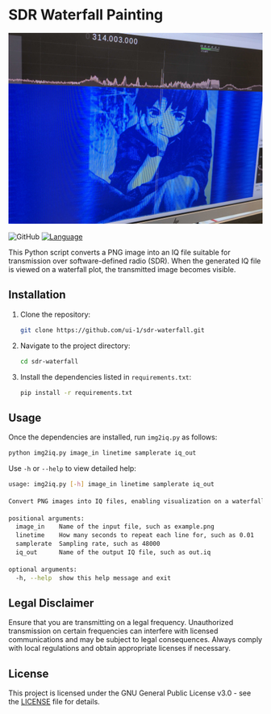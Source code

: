 # SDR Waterfall Painting

![example](img/example.jpg)

![GitHub](https://img.shields.io/github/license/ui-1/sdr-waterfall)
[![Language](https://img.shields.io/badge/Language-Python-blue.svg)](https://www.python.org/)

This Python script converts a PNG image into an IQ file suitable for transmission over software-defined radio (SDR). When the generated IQ file is viewed on a waterfall plot, the transmitted image becomes visible.

## Installation

1. Clone the repository:
    ```bash
    git clone https://github.com/ui-1/sdr-waterfall.git
    ```

2. Navigate to the project directory:
    ```bash
    cd sdr-waterfall
    ```

3. Install the dependencies listed in `requirements.txt`:
    ```bash
    pip install -r requirements.txt
    ```

## Usage

Once the dependencies are installed, run `img2iq.py` as follows:

```bash
python img2iq.py image_in linetime samplerate iq_out
```

Use `-h` or `--help` to view detailed help:
```bash
usage: img2iq.py [-h] image_in linetime samplerate iq_out

Convert PNG images into IQ files, enabling visualization on a waterfall plot when broadcast over software-defined radio

positional arguments:
  image_in    Name of the input file, such as example.png
  linetime    How many seconds to repeat each line for, such as 0.01
  samplerate  Sampling rate, such as 48000
  iq_out      Name of the output IQ file, such as out.iq

optional arguments:
  -h, --help  show this help message and exit
```

## Legal Disclaimer

Ensure that you are transmitting on a legal frequency. Unauthorized transmission on certain frequencies can interfere with licensed communications and may be subject to legal consequences. Always comply with local regulations and obtain appropriate licenses if necessary.

## License

This project is licensed under the GNU General Public License v3.0 - see the [LICENSE](LICENSE) file for details.
